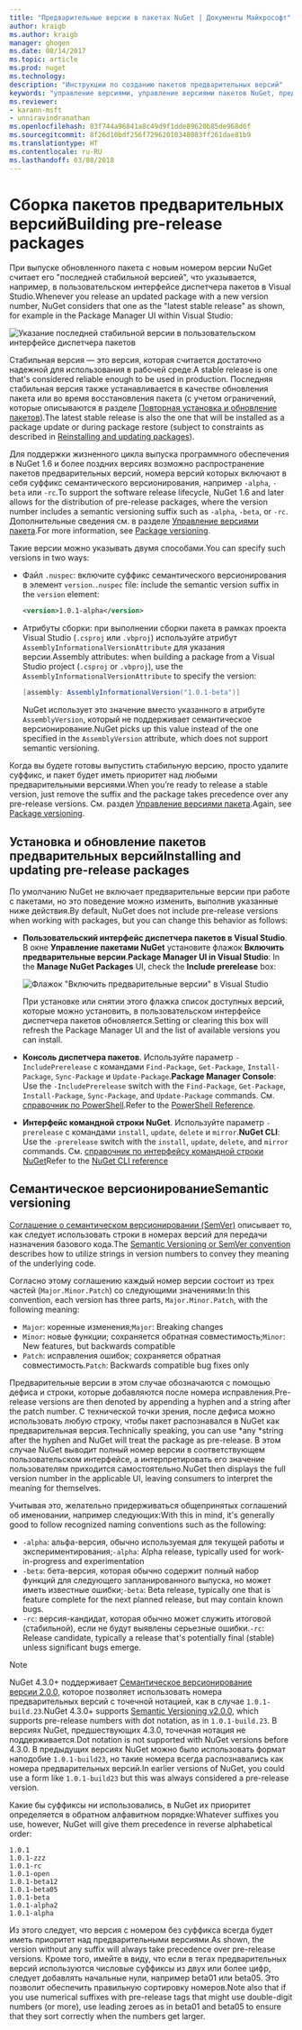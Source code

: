 ```yaml
---
title: "Предварительные версии в пакетах NuGet | Документы Майкрософт"
author: kraigb
ms.author: kraigb
manager: ghogen
ms.date: 08/14/2017
ms.topic: article
ms.prod: nuget
ms.technology: 
description: "Инструкции по созданию пакетов предварительных версий"
keywords: "управление версиями, управление версиями пакетов NuGet, предварительные версии NuGet, пакеты NuGet предварительных версий, предварительный просмотр версий пакетов, версии-кандидаты пакетов, бета-версии пакетов, семантическое версионирование NuGet"
ms.reviewer:
- karann-msft
- unniravindranathan
ms.openlocfilehash: 03f744a96841a8c49d9f1dde89620b85de968d6f
ms.sourcegitcommit: 8f26d10bdf256f72962010348083ff261dae81b9
ms.translationtype: HT
ms.contentlocale: ru-RU
ms.lasthandoff: 03/08/2018
---
```

# <a name="building-pre-release-packages"></a><span data-ttu-id="6321a-104">Сборка пакетов предварительных версий</span><span class="sxs-lookup"><span data-stu-id="6321a-104">Building pre-release packages</span></span>

<span data-ttu-id="6321a-105">При выпуске обновленного пакета с новым номером версии NuGet считает его "последней стабильной версией", что указывается, например, в пользовательском интерфейсе диспетчера пакетов в Visual Studio.</span><span class="sxs-lookup"><span data-stu-id="6321a-105">Whenever you release an updated package with a new version number, NuGet considers that one as the "latest stable release" as shown, for example in the Package Manager UI within Visual Studio:</span></span>

![Указание последней стабильной версии в пользовательском интерфейсе диспетчера пакетов](media/Prerelease_01-LatestStable.png)

<span data-ttu-id="6321a-107">Стабильная версия — это версия, которая считается достаточно надежной для использования в рабочей среде.</span><span class="sxs-lookup"><span data-stu-id="6321a-107">A stable release is one that's considered reliable enough to be used in production.</span></span> <span data-ttu-id="6321a-108">Последняя стабильная версия также устанавливается в качестве обновления пакета или во время восстановления пакета (с учетом ограничений, которые описываются в разделе [Повторная установка и обновление пакетов](../consume-packages/reinstalling-and-updating-packages.md)).</span><span class="sxs-lookup"><span data-stu-id="6321a-108">The latest stable release is also the one that will be installed as a package update or during package restore (subject to constraints as described in [Reinstalling and updating packages](../consume-packages/reinstalling-and-updating-packages.md)).</span></span>

<span data-ttu-id="6321a-109">Для поддержки жизненного цикла выпуска программного обеспечения в NuGet 1.6 и более поздних версиях возможно распространение пакетов предварительных версий, номера версий которых включают в себя суффикс семантического версионирования, например `-alpha`, `-beta` или `-rc`.</span><span class="sxs-lookup"><span data-stu-id="6321a-109">To support the software release lifecycle, NuGet 1.6 and later allows for the distribution of pre-release packages, where the version number includes a semantic versioning suffix such as `-alpha`, `-beta`, or `-rc`.</span></span> <span data-ttu-id="6321a-110">Дополнительные сведения см. в разделе [Управление версиями пакета](../reference/package-versioning.md#pre-release-versions).</span><span class="sxs-lookup"><span data-stu-id="6321a-110">For more information, see [Package versioning](../reference/package-versioning.md#pre-release-versions).</span></span>

<span data-ttu-id="6321a-111">Такие версии можно указывать двумя способами.</span><span class="sxs-lookup"><span data-stu-id="6321a-111">You can specify such versions in two ways:</span></span>

- <span data-ttu-id="6321a-112">Файл `.nuspec`: включите суффикс семантического версионирования в элемент `version`.</span><span class="sxs-lookup"><span data-stu-id="6321a-112">`.nuspec` file: include the semantic version suffix in the `version` element:</span></span>

    ```xml
    <version>1.0.1-alpha</version>
    ```

- <span data-ttu-id="6321a-113">Атрибуты сборки: при выполнении сборки пакета в рамках проекта Visual Studio (`.csproj` или `.vbproj`) используйте атрибут `AssemblyInformationalVersionAttribute` для указания версии.</span><span class="sxs-lookup"><span data-stu-id="6321a-113">Assembly attributes: when building a package from a Visual Studio project (`.csproj` or `.vbproj`), use the `AssemblyInformationalVersionAttribute` to specify the version:</span></span>

    ```cs
    [assembly: AssemblyInformationalVersion("1.0.1-beta")]
    ```

    <span data-ttu-id="6321a-114">NuGet использует это значение вместо указанного в атрибуте `AssemblyVersion`, который не поддерживает семантическое версионирование.</span><span class="sxs-lookup"><span data-stu-id="6321a-114">NuGet picks up this value instead of the one specified in the `AssemblyVersion` attribute, which does not support semantic versioning.</span></span>

<span data-ttu-id="6321a-115">Когда вы будете готовы выпустить стабильную версию, просто удалите суффикс, и пакет будет иметь приоритет над любыми предварительными версиями.</span><span class="sxs-lookup"><span data-stu-id="6321a-115">When you’re ready to release a stable version, just remove the suffix and the package takes precedence over any pre-release versions.</span></span> <span data-ttu-id="6321a-116">См. раздел [Управление версиями пакета](../reference/package-versioning.md#pre-release-versions).</span><span class="sxs-lookup"><span data-stu-id="6321a-116">Again, see [Package versioning](../reference/package-versioning.md#pre-release-versions).</span></span>

## <a name="installing-and-updating-pre-release-packages"></a><span data-ttu-id="6321a-117">Установка и обновление пакетов предварительных версий</span><span class="sxs-lookup"><span data-stu-id="6321a-117">Installing and updating pre-release packages</span></span>

<span data-ttu-id="6321a-118">По умолчанию NuGet не включает предварительные версии при работе с пакетами, но это поведение можно изменить, выполнив указанные ниже действия.</span><span class="sxs-lookup"><span data-stu-id="6321a-118">By default, NuGet does not include pre-release versions when working with packages, but you can change this behavior as follows:</span></span>

- <span data-ttu-id="6321a-119">**Пользовательский интерфейс диспетчера пакетов в Visual Studio**. В окне **Управление пакетами NuGet** установите флажок **Включить предварительные версии**.</span><span class="sxs-lookup"><span data-stu-id="6321a-119">**Package Manager UI in Visual Studio**: In the **Manage NuGet Packages** UI, check the **Include prerelease** box:</span></span>

    ![Флажок "Включить предварительные версии" в Visual Studio](media/Prerelease_02-CheckPrerelease.png)

    <span data-ttu-id="6321a-121">При установке или снятии этого флажка список доступных версий, которые можно установить, в пользовательском интерфейсе диспетчера пакетов обновляется.</span><span class="sxs-lookup"><span data-stu-id="6321a-121">Setting or clearing this box will refresh the Package Manager UI and the list of available versions you can install.</span></span>

- <span data-ttu-id="6321a-122">**Консоль диспетчера пакетов**. Используйте параметр `-IncludePrerelease` с командами `Find-Package`, `Get-Package`, `Install-Package`, `Sync-Package` и `Update-Package`.</span><span class="sxs-lookup"><span data-stu-id="6321a-122">**Package Manager Console**: Use the `-IncludePrerelease` switch with the `Find-Package`, `Get-Package`, `Install-Package`, `Sync-Package`, and `Update-Package` commands.</span></span> <span data-ttu-id="6321a-123">См. [справочник по PowerShell](../tools/powershell-reference.md).</span><span class="sxs-lookup"><span data-stu-id="6321a-123">Refer to the [PowerShell Reference](../tools/powershell-reference.md).</span></span>

- <span data-ttu-id="6321a-124">**Интерфейс командной строки NuGet**. Используйте параметр `-prerelease` с командами `install`, `update`, `delete` и `mirror`.</span><span class="sxs-lookup"><span data-stu-id="6321a-124">**NuGet CLI**: Use the `-prerelease` switch with the `install`, `update`, `delete`, and `mirror` commands.</span></span> <span data-ttu-id="6321a-125">См. [справочник по интерфейсу командной строки NuGet](../tools/nuget-exe-cli-reference.md)</span><span class="sxs-lookup"><span data-stu-id="6321a-125">Refer to the [NuGet CLI reference](../tools/nuget-exe-cli-reference.md)</span></span>

## <a name="semantic-versioning"></a><span data-ttu-id="6321a-126">Семантическое версионирование</span><span class="sxs-lookup"><span data-stu-id="6321a-126">Semantic versioning</span></span>

<span data-ttu-id="6321a-127">[Соглашение о семантическом версионировании (SemVer)](http://semver.org/spec/v1.0.0.html) описывает то, как следует использовать строки в номерах версий для передачи назначения базового кода.</span><span class="sxs-lookup"><span data-stu-id="6321a-127">The [Semantic Versioning or SemVer convention](http://semver.org/spec/v1.0.0.html) describes how to utilize strings in version numbers to convey they meaning of the underlying code.</span></span>

<span data-ttu-id="6321a-128">Согласно этому соглашению каждый номер версии состоит из трех частей (`Major.Minor.Patch`) со следующими значениями:</span><span class="sxs-lookup"><span data-stu-id="6321a-128">In this convention, each version has three parts, `Major.Minor.Patch`, with the following meaning:</span></span>

- <span data-ttu-id="6321a-129">`Major`: коренные изменения;</span><span class="sxs-lookup"><span data-stu-id="6321a-129">`Major`: Breaking changes</span></span>
- <span data-ttu-id="6321a-130">`Minor`: новые функции; сохраняется обратная совместимость;</span><span class="sxs-lookup"><span data-stu-id="6321a-130">`Minor`: New features, but backwards compatible</span></span>
- <span data-ttu-id="6321a-131">`Patch`: исправления ошибок; сохраняется обратная совместимость.</span><span class="sxs-lookup"><span data-stu-id="6321a-131">`Patch`: Backwards compatible bug fixes only</span></span>

<span data-ttu-id="6321a-132">Предварительные версии в этом случае обозначаются с помощью дефиса и строки, которые добавляются после номера исправления.</span><span class="sxs-lookup"><span data-stu-id="6321a-132">Pre-release versions are then denoted by appending a hyphen and a string after the patch number.</span></span> <span data-ttu-id="6321a-133">С технической точки зрения, после дефиса можно использовать любую строку, чтобы пакет распознавался в NuGet как предварительная версия.</span><span class="sxs-lookup"><span data-stu-id="6321a-133">Technically speaking, you can use *any *string after the hyphen and NuGet will treat the package as pre-release.</span></span> <span data-ttu-id="6321a-134">В этом случае NuGet выводит полный номер версии в соответствующем пользовательском интерфейсе, а интерпретировать его значение пользователям приходится самостоятельно.</span><span class="sxs-lookup"><span data-stu-id="6321a-134">NuGet then displays the full version number in the applicable UI, leaving consumers to interpret the meaning for themselves.</span></span>

<span data-ttu-id="6321a-135">Учитывая это, желательно придерживаться общепринятых соглашений об именовании, например следующих:</span><span class="sxs-lookup"><span data-stu-id="6321a-135">With this in mind, it's generally good to follow recognized naming conventions such as the following:</span></span>

- <span data-ttu-id="6321a-136">`-alpha`: альфа-версия, обычно используемая для текущей работы и экспериментирования;</span><span class="sxs-lookup"><span data-stu-id="6321a-136">`-alpha`: Alpha release, typically used for work-in-progress and experimentation</span></span>
- <span data-ttu-id="6321a-137">`-beta`: бета-версия, которая обычно содержит полный набор функций для следующего запланированного выпуска, но может иметь известные ошибки;</span><span class="sxs-lookup"><span data-stu-id="6321a-137">`-beta`: Beta release, typically one that is feature complete for the next planned release, but may contain known bugs.</span></span>
- <span data-ttu-id="6321a-138">`-rc`: версия-кандидат, которая обычно может служить итоговой (стабильной), если не будут выявлены серьезные ошибки.</span><span class="sxs-lookup"><span data-stu-id="6321a-138">`-rc`: Release candidate, typically a release that's potentially final (stable) unless significant bugs emerge.</span></span>

> [!Note]
> <span data-ttu-id="6321a-139">NuGet 4.3.0+ поддерживает [Семантическое версионирование версии 2.0.0](http://semver.org/spec/v2.0.0.html), которое позволяет использовать номера предварительных версий с точечной нотацией, как в случае `1.0.1-build.23`.</span><span class="sxs-lookup"><span data-stu-id="6321a-139">NuGet 4.3.0+ supports [Semantic Versioning v2.0.0](http://semver.org/spec/v2.0.0.html), which supports pre-release numbers with dot notation, as in `1.0.1-build.23`.</span></span> <span data-ttu-id="6321a-140">В версиях NuGet, предшествующих 4.3.0, точечная нотация не поддерживается.</span><span class="sxs-lookup"><span data-stu-id="6321a-140">Dot notation is not supported with NuGet versions before 4.3.0.</span></span> <span data-ttu-id="6321a-141">В предыдущих версиях NuGet можно было использовать формат наподобие `1.0.1-build23`, но такие номера всегда распознавались как номера предварительных версий.</span><span class="sxs-lookup"><span data-stu-id="6321a-141">In earlier versions of NuGet, you could use a form like `1.0.1-build23` but this was always considered a pre-release version.</span></span>

<span data-ttu-id="6321a-142">Какие бы суффиксы ни использовались, в NuGet их приоритет определяется в обратном алфавитном порядке:</span><span class="sxs-lookup"><span data-stu-id="6321a-142">Whatever suffixes you use, however, NuGet will give them precedence in reverse alphabetical order:</span></span>

    1.0.1
    1.0.1-zzz
    1.0.1-rc
    1.0.1-open
    1.0.1-beta12
    1.0.1-beta05
    1.0.1-beta
    1.0.1-alpha2
    1.0.1-alpha

<span data-ttu-id="6321a-143">Из этого следует, что версия с номером без суффикса всегда будет иметь приоритет над предварительными версиями.</span><span class="sxs-lookup"><span data-stu-id="6321a-143">As shown, the version without any suffix will always take precedence over pre-release versions.</span></span> <span data-ttu-id="6321a-144">Кроме того, имейте в виду, что если в тегах предварительных версий используются числовые суффиксы из двух или более цифр, следует добавлять начальные нули, например beta01 или beta05. Это позволит обеспечить правильную сортировку номеров.</span><span class="sxs-lookup"><span data-stu-id="6321a-144">Note also that if you use numerical suffixes with pre-release tags that might use double-digit numbers (or more), use leading zeroes as in beta01 and beta05 to ensure that they sort correctly when the numbers get larger.</span></span>
